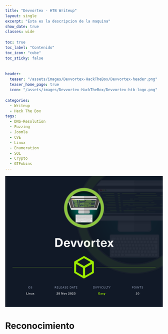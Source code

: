 ```yaml
---
title: "Devvortex - HTB Writeup"
layout: single
excerpt: "Esta es la descripcion de la maquina"
show_date: true
classes: wide

toc: true
toc_label: "Contenido"
toc_icon: "cube"
toc_sticky: false


header:
  teaser: "/assets/images/Devvortex-HackTheBox/Devvortex-header.png"
  teaser_home_page: true
  icon: "/assets/images/Devvortex-HackTheBox/Devvortex-htb-logo.png"

categories:
  - Writeup
  - Hack The Box
tags:
  - DNS-Resolution
  - Fuzzing
  - Joomla
  - CVE
  - Linux
  - Enumeration
  - SQL
  - Crypto
  - GTFobins
---
```


![Devvortex](/assets/images/Devvortex-HackTheBox/Devvortex-header.png)

# Reconocimiento